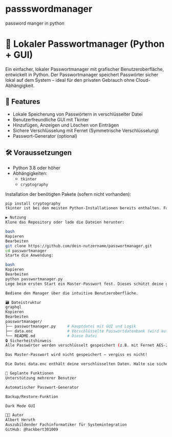 # passswordmanager
password manger in python
# 🔐 Lokaler Passwortmanager (Python + GUI)

Ein einfacher, lokaler Passwortmanager mit grafischer Benutzeroberfläche, entwickelt in Python. Der Passwortmanager speichert Passwörter sicher lokal auf dem System – ideal für den privaten Gebrauch ohne Cloud-Abhängigkeit.

## 🧠 Features

- Lokale Speicherung von Passwörtern in verschlüsselter Datei
- Benutzerfreundliche GUI mit Tkinter
- Hinzufügen, Anzeigen und Löschen von Einträgen
- Sichere Verschlüsselung mit Fernet (Symmetrische Verschlüsselung)
- Passwort-Generator (optional)

## 🛠 Voraussetzungen

- Python 3.8 oder höher
- Abhängigkeiten:
  - `tkinter`
  - `cryptography`

Installation der benötigten Pakete (sofern nicht vorhanden):

```bash
pip install cryptography
tkinter ist bei den meisten Python-Installationen bereits enthalten. Falls nicht, installiere es manuell je nach Betriebssystem.

▶️ Nutzung
Klone das Repository oder lade die Dateien herunter:

bash
Kopieren
Bearbeiten
git clone https://github.com/dein-nutzername/passwortmanager.git
cd passwortmanager
Starte die Anwendung:

bash
Kopieren
Bearbeiten
python passwortmanager.py
Lege beim ersten Start ein Master-Passwort fest. Dieses schützt deine gespeicherten Daten.

Bediene den Manager über die intuitive Benutzeroberfläche.

🗃 Dateistruktur
graphql
Kopieren
Bearbeiten
passwortmanager/
├── passwortmanager.py     # Hauptdatei mit GUI und Logik
├── data.enc               # Verschlüsselte Passwortdatenbank (wird automatisch erstellt)
└── README.md              # Diese Datei
🔒 Sicherheitshinweis
Alle Passwörter werden verschlüsselt gespeichert (z.B. mit Fernet AES-256).

Das Master-Passwort wird nicht gespeichert – vergiss es nicht!

Die Datei data.enc enthält deine verschlüsselten Daten. Halte sie sicher!

🚧 Geplante Funktionen
Unterstützung mehrerer Benutzer

Automatischer Passwort-Generator

Backup/Restore-Funktion

Dark Mode GUI

👨‍💻 Autor
Albert Heruth
Auszubildender Fachinformatiker für Systemintegration
GitHub: @hackbert301009

